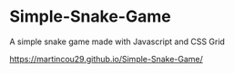 # Simple-Snake-Game
A simple snake game made with Javascript and CSS Grid

https://martincou29.github.io/Simple-Snake-Game/
